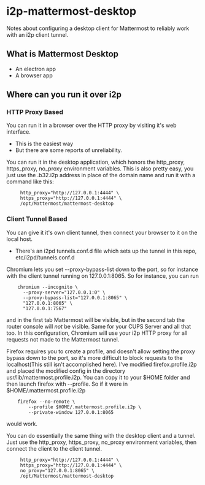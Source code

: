 # i2p-mattermost-desktop

Notes about configuring a desktop client for Mattermost to reliably work with an
i2p client tunnel.

## What is Mattermost Desktop

 * An electron app
 * A browser app

## Where can you run it over i2p

### HTTP Proxy Based

You can run it in a browser over the HTTP proxy by visiting it's web interface.

  * This is the easiest way
  * But there are some reports of unreliability.

You can run it in the desktop application, which honors the http\_proxy,
https\_proxy, no\_proxy environment variables. This is also pretty easy, you
just use the .b32.i2p address in place of the domain name and run it with a
command like this:

         http_proxy="http://127.0.0.1:4444" \
         https_proxy="http://127.0.0.1:4444" \
         /opt/Mattermost/mattermost-desktop

### Client Tunnel Based

You can give it it's own client tunnel, then connect your browser to it on the
local host.

  * There's an i2pd tunnels.conf.d file which sets up the tunnel in this repo,
    etc/i2pd/tunnels.conf.d

Chromium lets you set --proxy-bypass-list down to the port, so for instance
with the client tunnel running on 127.0.0.1:8065. So for instance, you can run

        chromium --incognito \
          --proxy-server="127.0.0.1:0" \
          --proxy-bypass-list="127.0.0.1:8065" \
          "127.0.0.1:8065" \
          "127.0.0.1:7567"

and in the first tab Mattermost will be visible, but in the second tab the
router console will *not* be visible. Same for your CUPS Server and all that
too. In this configuration, Chromium will use your i2p HTTP proxy for all
requests not made to the Mattermost tunnel.

Firefox requires you to create a profile, and doesn't allow setting the proxy
bypass down to the port, so it's more difficult to block requests to the
localhost(This still isn't accomplished here). I've modified firefox.profile.i2p
and placed the modified config in the directory usr/lib/mattermost.profile.i2p.
You can copy it to your $HOME folder and then launch firefox with --profile. So
if it were in $HOME/.mattermost.profile.i2p

        firefox --no-remote \
            --profile $HOME/.mattermost.profile.i2p \
            --private-window 127.0.0.1:8065

would work.

You can do essentially the same thing with the desktop client and a tunnel. Just
use the http\_proxy, https\_proxy, no\_proxy environment variables, then connect
the client to the client tunnel.

         http_proxy="http://127.0.0.1:4444" \
         https_proxy="http://127.0.0.1:4444" \
         no_proxy="127.0.0.1:8065" \
         /opt/Mattermost/mattermost-desktop
